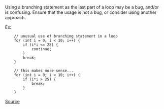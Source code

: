 Using a branching statement as the last part of a loop may be a bug, and/or is confusing.
Ensure that the usage is not a bug, or consider using another approach.

Ex:

```
    // unusual use of branching statement in a loop
    for (int i = 0; i < 10; i++) {
        if (i*i <= 25) {
            continue;
        }
        break;
    }

    // this makes more sense...
    for (int i = 0; i < 10; i++) {
        if (i*i > 25) {
            break;
        }
    }
```
[Source](http://pmd.sourceforge.net/pmd-5.3.2/pmd-java/rules/java/basic.html#AvoidBranchingStatementAsLastInLoop)
